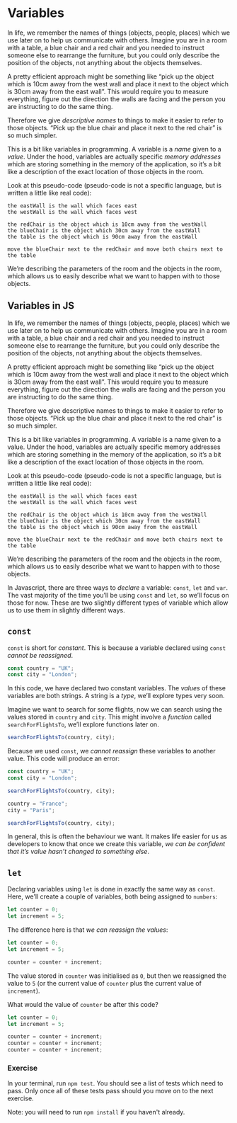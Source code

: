 # Variables

In life, we remember the names of things (objects, people, places) which we use later on to help us communicate with others. Imagine you are in a room with a table, a blue chair and a red chair and you needed to instruct someone else to rearrange the furniture, but you could only describe the position of the objects, not anything about the objects themselves.

A pretty efficient approach might be something like “pick up the object which is 10cm away from the west wall and place it next to the object which is 30cm away from the east wall”. This would require you to measure everything, figure out the direction the walls are facing and the person you are instructing to do the same thing.

Therefore we give _descriptive names_ to things to make it easier to refer to those objects. “Pick up the blue chair and place it next to the red chair” is so much simpler.

This is a bit like variables in programming. A variable is a _name_ given to a _value_. Under the hood, variables are actually specific _memory addresses_ which are storing something in the memory of the application, so it’s a bit like a description of the exact location of those objects in the room.

Look at this pseudo-code (pseudo-code is not a specific language, but is written a little like real code):

```(javascript)
the eastWall is the wall which faces east
the westWall is the wall which faces west

the redChair is the object which is 10cm away from the westWall
the blueChair is the object which 30cm away from the eastWall
the table is the object which is 90cm away from the eastWall

move the blueChair next to the redChair and move both chairs next to the table

```

We’re describing the parameters of the room and the objects in the room, which allows us to easily describe what we want to happen with to those objects.

## Variables in JS

In life, we remember the names of things (objects, people, places) which we use later on to help us communicate with others. Imagine you are in a room with a table, a blue chair and a red chair and you needed to instruct someone else to rearrange the furniture, but you could only describe the position of the objects, not anything about the objects themselves.

A pretty efficient approach might be something like “pick up the object which is 10cm away from the west wall and place it next to the object which is 30cm away from the east wall”. This would require you to measure everything, figure out the direction the walls are facing and the person you are instructing to do the same thing.

Therefore we give descriptive names to things to make it easier to refer to those objects. “Pick up the blue chair and place it next to the red chair” is so much simpler.

This is a bit like variables in programming. A variable is a name given to a value. Under the hood, variables are actually specific memory addresses which are storing something in the memory of the application, so it’s a bit like a description of the exact location of those objects in the room.

Look at this pseudo-code (pseudo-code is not a specific language, but is written a little like real code):

```
the eastWall is the wall which faces east
the westWall is the wall which faces west

the redChair is the object which is 10cm away from the westWall
the blueChair is the object which 30cm away from the eastWall
the table is the object which is 90cm away from the eastWall

move the blueChair next to the redChair and move both chairs next to the table
```

We’re describing the parameters of the room and the objects in the room, which allows us to easily describe what we want to happen with to those objects.

In Javascript, there are three ways to _declare_ a variable: `const`, `let` and `var`. The vast majority of the time you’ll be using `const` and `let`, so we’ll focus on those for now. These are two slightly different types of variable which allow us to use them in slightly different ways.

## `const`

`const` is short for _constant_. This is because a variable declared using `const` _cannot be reassigned_.

```javascript
const country = "UK";
const city = "London";
```

In this code, we have declared two constant variables. The _values_ of these variables are both strings. A string is a _type_, we’ll explore types very soon.

Imagine we want to search for some flights, now we can search using the values stored in `country` and `city`. This might involve a _function_ called `searchForFlightsTo`, we’ll explore functions later on.

```javascript
searchForFlightsTo(country, city);
```

Because we used `const`, we _cannot reassign_ these variables to another value. This code will produce an error:

```javascript
const country = "UK";
const city = "London";

searchForFlightsTo(country, city);

country = "France";
city = "Paris";

searchForFlightsTo(country, city);
```

In general, this is often the behaviour we want. It makes life easier for us as developers to know that once we create this variable, _we can be confident that it’s value hasn’t changed to something else_.

## `let`

Declaring variables using `let` is done in exactly the same way as `const`. Here, we'll create a couple of variables, both being assigned to `numbers`:

```javascript
let counter = 0;
let increment = 5;
```

The difference here is that _we can reassign the values_:

```javascript
let counter = 0;
let increment = 5;

counter = counter + increment;
```

The value stored in `counter` was initialised as `0`, but then we reassigned the value to `5` (or the current value of `counter` plus the current value of `increment`).

What would the value of `counter` be after this code?

```javascript
let counter = 0;
let increment = 5;

counter = counter + increment;
counter = counter + increment;
counter = counter + increment;
```

### Exercise

In your terminal, run `npm test`. You should see a list of tests which need to pass. Only once all of these tests pass should you move on to the next exercise.

Note: you will need to run `npm install` if you haven't already.
